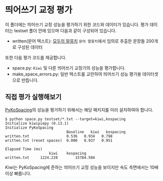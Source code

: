 # 띄어쓰기 교정 평가

이 폴더에는 띄어쓰기 교정 성능을 평가하기 위한 코드와 데이터가 있습니다. 평가 데이터는 testset 폴더 안에 있으며 다음과 같이 구성되어 있습니다.

* written(문어 텍스트): [모두의 말뭉치](https://corpus.korean.go.kr/) `문어 말뭉치`에서 임의로 추출한 문장들 200개로 구성된 데이터

또한 다음 평가 코드를 제공합니다.

* space.py: `Kiwi` 및 다른 띄어쓰기 교정기의 성능을 평가합니다.
* make_space_errors.py: 일반 텍스트를 교란하여 띄어쓰기 성능 평가용 데이터셋으로 만듭니다.

## 직접 평가 실행해보기
[PyKoSpacing](https://github.com/haven-jeon/PyKoSpacing)의 성능을 평가하기 위해서는 해당 패키지를 미리 설치하여야 합니다.

```console
$ python space.py testset/*.txt --target=kiwi,kospacing
Initialize kiwipiepy (0.13.1)
Initialize PyKoSpacing
                            Baseline   kiwi   kospacing
written.txt                 0.536   0.934   0.798
written.txt (reset spaces)  0.000   0.937   0.951

Elapsed Time (ms)
                    kiwi    kospacing
written.txt     1224.228        15784.584
```
Kiwi는 PyKoSpacing에 준하는 띄어쓰기 교정 성능을 보이지만 속도 측면에서는 10배 이상 빠릅니다.
